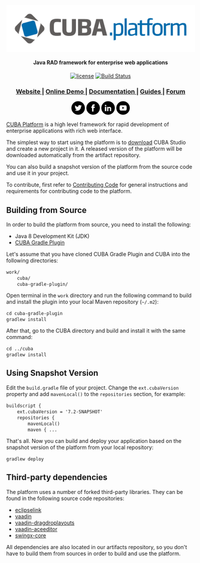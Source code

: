 <h1 align="center"> <a href="https://www.cuba-platform.com/"><img src="https://github.com/cuba-platform/cuba/blob/master/img/Cuba_Logo.png" alt="CUBA Platform" width="600" align="center"></a>
</h1>  

<h4 align="center">Java RAD framework for enterprise web applications</h4>
  
<p align="center">
<a href="http://www.apache.org/licenses/LICENSE-2.0"><img src="https://img.shields.io/badge/license-Apache%20License%202.0-blue.svg?style=flat" alt="license" title=""></a>
<a href="https://travis-ci.org/cuba-platform/cuba"><img src="https://travis-ci.org/cuba-platform/cuba.svg?branch=master" alt="Build Status" title=""></a>
</p>


<div align="center">
  <h3>
    <a href="https://www.cuba-platform.com/" target="_blank">
      Website
    </a>
    <span> | </span>
    <a href="https://www.cuba-platform.com/online-demo" target="_blank">
      Online Demo
    </a>
    <span> | </span>
    <a href="https://www.cuba-platform.com/documentation" target="_blank">
      Documentation
    </a>
    <span> | </span>
    <a href="https://www.cuba-platform.com/guides" target="_blank">
      Guides
    </a>
    <span> | </span>
    <a href="https://www.cuba-platform.com/discuss/" target="_blank">
      Forum
    </a>
  </h3>
</div>

<p align="center">
<a href="https://twitter.com/CubaPlatform" target="_blank"><img src="https://github.com/cuba-platform/cuba/blob/master/img/twitter.png" height="36px" alt="" title=""></a>
<a href="https://www.facebook.com/CUBAplatform/" target="_blank"><img src="https://github.com/cuba-platform/cuba/blob/master/img/facebook.png" height="36px" margin-left="20px" alt="" title=""></a>
<a href="https://www.linkedin.com/company/cuba-platform/" target="_blank"><img src="https://github.com/cuba-platform/cuba/blob/master/img/linkedin.png" height="36px" margin-left="20px" alt="" title=""></a>
<a href="https://www.youtube.com/c/CubaPlatform" target="_blank"><img src="https://github.com/cuba-platform/cuba/blob/master/img/youtube.png" height="36px" margin-left="20px" alt="" title=""></a>
</p>
  
[CUBA Platform](https://www.cuba-platform.com) is a high level framework for rapid development of enterprise applications with rich web interface.

The simplest way to start using the platform is to [download](https://www.cuba-platform.com/download) CUBA Studio and create a new project in it. A released version of the platform will be downloaded automatically from the artifact repository.

You can also build a snapshot version of the platform from the source code and use it in your project.

To contribute, first refer to [Contributing Code](https://github.com/cuba-platform/cuba/blob/master/CONTRIBUTING.md) for general instructions and requirements for contributing code to the platform.

## Building from Source

In order to build the platform from source, you need to install the following:
* Java 8 Development Kit (JDK)
* [CUBA Gradle Plugin](https://github.com/cuba-platform/cuba-gradle-plugin)

Let's assume that you have cloned CUBA Gradle Plugin and CUBA into the following directories:
```
work/
    cuba/
    cuba-gradle-plugin/
```

Open terminal in the `work` directory and run the following command to build and install the plugin into your local Maven repository (`~/.m2`):
```
cd cuba-gradle-plugin
gradlew install
```

After that, go to the CUBA directory and build and install it with the same command:
```
cd ../cuba
gradlew install
```

## Using Snapshot Version

Edit the `build.gradle` file of your project. Change the `ext.cubaVersion` property and add `mavenLocal()` to the `repositories` section, for example:
```
buildscript {
    ext.cubaVersion = '7.2-SNAPSHOT'
    repositories {
        mavenLocal()
        maven { ...
```
That's all. Now you can build and deploy your application based on the snapshot version of the platform from your local repository:
 ```
 gradlew deploy
 ```

## Third-party dependencies

The platform uses a number of forked third-party libraries. They can be found in the following source code repositories:

* [eclipselink](https://github.com/cuba-platform/eclipselink)
* [vaadin](https://github.com/cuba-platform/vaadin)
* [vaadin-dragdroplayouts](https://github.com/cuba-platform/vaadin-dragdroplayouts)
* [vaadin-aceeditor](https://github.com/cuba-platform/vaadin-aceeditor)
* [swingx-core](https://github.com/cuba-platform/swingx-core)

All dependencies are also located in our artifacts repository, so you don't have to build them from sources in order to build and use the platform.
